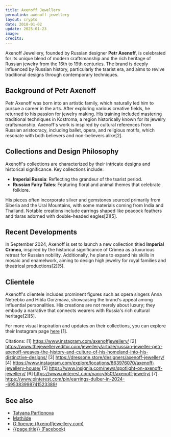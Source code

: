 ```yaml
---
title: Axenoff Jewellery
permalink: axenoff-jewellery
layout: crypto
date: 2018-01-02
update: 2025-01-23
image:
credits:
---
```


Axenoff Jewellery, founded by Russian designer **Petr Axenoff**, is celebrated for its unique blend of modern craftsmanship and the rich heritage of Russian jewelry from the 16th to 19th centuries. The brand is deeply influenced by Russian history, particularly the tsarist era, and aims to revive traditional designs through contemporary techniques.

## Background of Petr Axenoff
Petr Axenoff was born into an artistic family, which naturally led him to pursue a career in the arts. After exploring various creative fields, he returned to his passion for jewelry making. His training included mastering traditional techniques in Kostroma, a region historically known for its jewelry craftsmanship. Axenoff's work is inspired by cultural references from Russian aristocracy, including ballet, opera, and religious motifs, which resonate with both believers and non-believers alike[2].

## Collections and Design Philosophy
Axenoff's collections are characterized by their intricate designs and historical significance. Key collections include:

- **Imperial Russia**: Reflecting the grandeur of the tsarist period.
- **Russian Fairy Tales**: Featuring floral and animal themes that celebrate folklore.

His pieces often incorporate silver and gemstones sourced primarily from Siberia and the Ural Mountains, with some materials coming from India and Thailand. Notable creations include earrings shaped like peacock feathers and tiaras adorned with double-headed eagles[2][5].

## Recent Developments
In September 2024, Axenoff is set to launch a new collection titled **Imperial Crimea**, inspired by the historical significance of Crimea as a luxurious retreat for Russian nobility. Additionally, he plans to expand his skills in mosaic and enamelwork, aiming to design high jewelry for royal families and theatrical productions[2][5].

## Clientele
Axenoff's clientele includes prominent figures such as opera singers Anna Netrebko and Hibla Gorzmava, showcasing the brand's appeal among influential personalities. His creations are not merely about luxury; they embody a narrative that connects wearers with Russia's rich cultural heritage[2][5].

For more visual inspiration and updates on their collections, you can explore their Instagram page [here](https://www.instagram.com/axenoffjewellery/) [1].

Citations:
[1] https://www.instagram.com/axenoffjewellery/
[2] https://www.thejewelleryeditor.com/jewellery/article/russian-jeweller-petr-axenoff-weaves-the-history-and-culture-of-his-homeland-into-his-distinctive-designs/
[3] https://dressone.store/designers/axenoff-jewellery/
[4] https://www.instagram.com/explore/locations/863976070/axenoff-jewellery-house/
[5] https://www.insignia.com/news/spotlight-on-axenoff-jewellery/
[6] https://www.pinterest.com/nancy5501/axenoff-jewelry/
[7] https://www.pinterest.com/pin/earrings-dulber-in-2024--695383998741523389/

## See also

+ [Tatyana Parfionova](parfionova-tatyana)
+ [Mathilde](mathilde)
+ [О бренде (Axenoffjewellery.com)](http://axenoffjewellery.com/)
+ [{{page.title}} (Facebook)](https://www.facebook.com/AxenoffJewelleryOfficial/)
